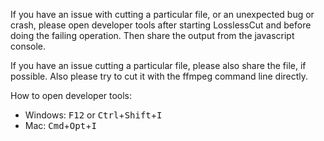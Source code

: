 If you have an issue with cutting a particular file, or an unexpected bug or crash, please open developer tools after starting LosslessCut and before doing the failing operation. Then share the output from the javascript console.

If you have an issue cutting a particular file, please also share the file, if possible. Also please try to cut it with the ffmpeg command line directly.

How to open developer tools:
- Windows: <kbd>F12</kbd> or <kbd>Ctrl</kbd>+<kbd>Shift</kbd>+<kbd>I</kbd>
- Mac: <kbd>Cmd</kbd>+<kbd>Opt</kbd>+<kbd>I</kbd>
